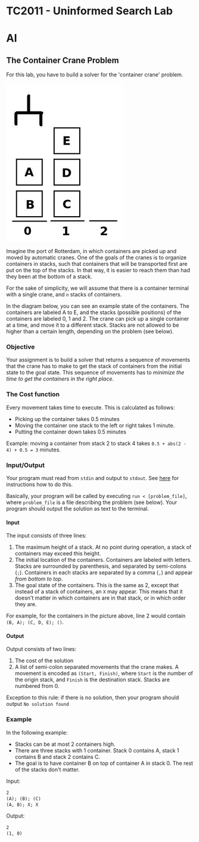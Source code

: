 # TC2011 - Uninformed Search Lab
# AI

## The Container Crane Problem

For this lab, you have to build a solver for the 'container crane'
problem.

![Example](container_initial.jpg)

Imagine the port
of Rotterdam, in which containers are picked up and moved by automatic cranes.
One of the goals of the cranes is to organize containers in stacks, such that
containers that will be transported first are put on the top of the stacks. In
that way, it is easier to reach them than had they been at the bottom of a
stack.

For the sake of simplicity, we will assume that there is a container terminal
with a single crane, and `n` stacks of containers.

In the diagram below, you can see an example state of the containers. The
containers are labeled A to E, and the stacks (possible positions) of the
containers are labeled 0, 1 and 2. The crane can pick up a single container at a
time, and move it to a different stack. Stacks are not allowed to be higher than
a certain length, depending on the problem (see below).

### Objective 

Your assignment is to build a solver that returns a sequence of movements that
the crane has to make to get the stack of containers from the initial state to
the goal state. This sequence of movements has to _minimize the time to get the
containers in the right place_.

### The Cost function

Every movement takes time to execute. This is calculated as follows:

- Picking up the container takes 0.5 minutes
- Moving the container one stack to the left or right takes 1 minute.
- Putting the container down takes 0.5 minutes

Example: moving a container from stack 2 to stack 4 takes `0.5 + abs(2 - 4) + 0.5 = 3`
minutes.

### Input/Output
Your program must read from `stdin` and output to `stdout`. See
[here](https://github.com/rhomeister/autograder#the-required-structure-of-a-project)
for instructions how to do this.

Basically, your program will be called by executing `run < [problem_file]`,
where `problem_file` is a file describing the problem (see below). Your program
should output the solution as text to the terminal.

#### Input

The input consists of three lines:

1. The maximum height of a stack. At no point during operation, a stack of
   containers may exceed this height.
2. The initial location of the containers. Containers are labeled with letters.
   Stacks are surrounded by parenthesis, and separated by semi-colons (`;`). 
   Containers in each stacks are separated by a comma (`,`) and appear _from 
   bottom to top_.
3. The goal state of the containers. This is the same as 2, except that instead
   of a stack of containers, an `X` may appear. This means that it doesn't
   matter in which containers are in that stack, or in which order they are.

For example, for the containers in the picture above, line 2 would contain 
`(B, A); (C, D, E); ()`.

#### Output

Output consists of two lines:

1. The cost of the solution
2. A list of semi-colon separated movements that the crane makes. A movement is
   encoded as `(Start, Finish)`, where `Start` is the number of the origin stack, 
   and `Finish` is the destination stack. Stacks are numbered from 0.

Exception to this rule: if there is no solution, then your program should output
`No solution found`

### Example

In the following example:
- Stacks can be at most 2 containers high.
- There are three stacks with 1 container. Stack 0 contains A, stack 1 contains B
  and stack 2 contains C.
- The goal is to have container B on top of container A in stack 0. The rest of
  the stacks don't matter.

Input:
```
2
(A); (B); (C)
(A, B); X; X
```


Output:
```
2
(1, 0)
```

